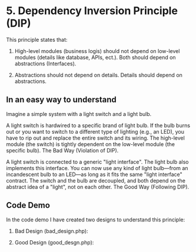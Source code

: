 # 5. Dependency Inversion Principle (DIP)
This principle states that:

1. High-level modules (business logis) should not depend on low-level modules (details like database, APIs, ect.). Both should depend on abstractions (Interfaces).

2. Abstractions should not depend on details. Details should depend on abstractions.


## In an easy way to understand
Imagine a simple system with a light switch and a light bulb.

A light switch is hardwired to a specific brand of light bulb. If the bulb burns out or you want to switch to a different type of lighting (e.g., an LED), you have to rip out and replace the entire switch and its wiring. The high-level module (the switch) is tightly dependent on the low-level module (the specific bulb). The Bad Way (Violation of DIP).

A light switch is connected to a generic "light interface". The light bulb also implements this interface. You can now use any kind of light bulb—from an incandescent bulb to an LED—as long as it fits the same "light interface" contract. The switch and the bulb are decoupled, and both depend on the abstract idea of a "light", not on each other. The Good Way (Following DIP).


## Code Demo
In the code demo I have created two designs to understand this principle:

1. Bad Design (bad_design.php): 

2. Good Design (good_desgn.php): 